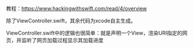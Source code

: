 教程：https://www.hackingwithswift.com/read/4/overview

除了ViewController.swift，其余代码为xcode自主生成。

ViewController.swift中的逻辑也很简单：就是声明一个View，渲染URI指定的网页，并监听了网页加载过程显示其加载进度
